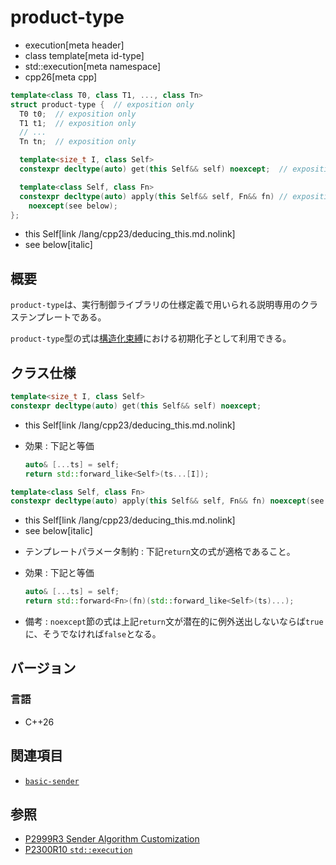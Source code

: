 # product-type
* execution[meta header]
* class template[meta id-type]
* std::execution[meta namespace]
* cpp26[meta cpp]

```cpp
template<class T0, class T1, ..., class Tn>
struct product-type {  // exposition only
  T0 t0;  // exposition only
  T1 t1;  // exposition only
  // ...
  Tn tn;  // exposition only

  template<size_t I, class Self>
  constexpr decltype(auto) get(this Self&& self) noexcept;  // exposition only

  template<class Self, class Fn>
  constexpr decltype(auto) apply(this Self&& self, Fn&& fn) // exposition only
    noexcept(see below);
};
```
* this Self[link /lang/cpp23/deducing_this.md.nolink]
* see below[italic]

## 概要
`product-type`は、実行制御ライブラリの仕様定義で用いられる説明専用のクラステンプレートである。

`product-type`型の式は[構造化束縛](/lang/cpp17/structured_bindings.md)における初期化子として利用できる。


## クラス仕様
```cpp
template<size_t I, class Self>
constexpr decltype(auto) get(this Self&& self) noexcept;
```
* this Self[link /lang/cpp23/deducing_this.md.nolink]

- 効果 : 下記と等価

    ```cpp
    auto& [...ts] = self;
    return std::forward_like<Self>(ts...[I]);
    ```

```cpp
template<class Self, class Fn>
constexpr decltype(auto) apply(this Self&& self, Fn&& fn) noexcept(see below);
```
* this Self[link /lang/cpp23/deducing_this.md.nolink]
* see below[italic]

- テンプレートパラメータ制約 : 下記`return`文の式が適格であること。
- 効果 : 下記と等価

    ```cpp
    auto& [...ts] = self;
    return std::forward<Fn>(fn)(std::forward_like<Self>(ts)...);
    ```

- 備考 : `noexcept`節の式は上記`return`文が潜在的に例外送出しないならば`true`に、そうでなければ`false`となる。


## バージョン
### 言語
- C++26


## 関連項目
- [`basic-sender`](basic-sender.md)


## 参照
- [P2999R3 Sender Algorithm Customization](https://www.open-std.org/jtc1/sc22/wg21/docs/papers/2023/p2999r3.html)
- [P2300R10 `std::execution`](https://www.open-std.org/jtc1/sc22/wg21/docs/papers/2024/p2300r10.html)

